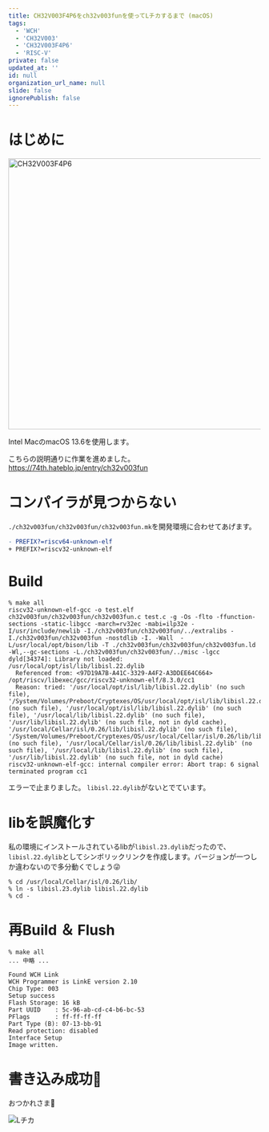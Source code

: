 ```yaml
---
title: CH32V003F4P6をch32v003funを使ってLチカするまで (macOS)
tags:
  - 'WCH'
  - 'CH32V003'
  - 'CH32V003F4P6'
  - 'RISC-V'
private: false
updated_at: ''
id: null
organization_url_name: null
slide: false
ignorePublish: false
---
```

# はじめに

<img width="540" alt="CH32V003F4P6" src="https://qiita-image-store.s3.ap-northeast-1.amazonaws.com/0/3569302/f5f78427-e83f-0783-8324-6deaed802861.jpeg">

Intel MacのmacOS 13.6を使用します。

こちらの説明通りに作業を進めました。
https://74th.hateblo.jp/entry/ch32v003fun

# コンパイラが見つからない

`./ch32v003fun/ch32v003fun/ch32v003fun.mk`を開発環境に合わせてあげます。

```diff_make:ch32v003fun.mk
- PREFIX?=riscv64-unknown-elf
+ PREFIX?=riscv32-unknown-elf
```

# Build

```shell
% make all
riscv32-unknown-elf-gcc -o test.elf ch32v003fun/ch32v003fun/ch32v003fun.c test.c -g -Os -flto -ffunction-sections -static-libgcc -march=rv32ec -mabi=ilp32e -I/usr/include/newlib -I./ch32v003fun/ch32v003fun/../extralibs -I./ch32v003fun/ch32v003fun -nostdlib -I. -Wall  -L/usr/local/opt/bison/lib -T ./ch32v003fun/ch32v003fun/ch32v003fun.ld -Wl,--gc-sections -L./ch32v003fun/ch32v003fun/../misc -lgcc
dyld[34374]: Library not loaded: /usr/local/opt/isl/lib/libisl.22.dylib
  Referenced from: <97D19A7B-A41C-3329-A4F2-A3DDEE64C664> /opt/riscv/libexec/gcc/riscv32-unknown-elf/8.3.0/cc1
  Reason: tried: '/usr/local/opt/isl/lib/libisl.22.dylib' (no such file), '/System/Volumes/Preboot/Cryptexes/OS/usr/local/opt/isl/lib/libisl.22.dylib' (no such file), '/usr/local/opt/isl/lib/libisl.22.dylib' (no such file), '/usr/local/lib/libisl.22.dylib' (no such file), '/usr/lib/libisl.22.dylib' (no such file, not in dyld cache), '/usr/local/Cellar/isl/0.26/lib/libisl.22.dylib' (no such file), '/System/Volumes/Preboot/Cryptexes/OS/usr/local/Cellar/isl/0.26/lib/libisl.22.dylib' (no such file), '/usr/local/Cellar/isl/0.26/lib/libisl.22.dylib' (no such file), '/usr/local/lib/libisl.22.dylib' (no such file), '/usr/lib/libisl.22.dylib' (no such file, not in dyld cache)
riscv32-unknown-elf-gcc: internal compiler error: Abort trap: 6 signal terminated program cc1
```

エラーで止まりました。
`libisl.22.dylib`がないとでています。

# libを誤魔化す

私の環境にインストールされているlibが`libisl.23.dylib`だったので、`libisl.22.dylib`としてシンボリックリンクを作成します。バージョンが一つしか違わないので多分動くでしょう😜

```shell
% cd /usr/local/Cellar/isl/0.26/lib/
% ln -s libisl.23.dylib libisl.22.dylib
% cd -
```

# 再Build ＆ Flush

```shell
% make all
... 中略 ...

Found WCH Link
WCH Programmer is LinkE version 2.10
Chip Type: 003
Setup success
Flash Storage: 16 kB
Part UUID    : 5c-96-ab-cd-c4-b6-bc-53
PFlags       : ff-ff-ff-ff
Part Type (B): 07-13-bb-91
Read protection: disabled
Interface Setup
Image written.
```

# 書き込み成功🎉

おつかれさま🍺

![Lチカ](https://qiita-image-store.s3.ap-northeast-1.amazonaws.com/0/3569302/be20ccd4-4d66-365b-0c0c-3a93e6fc2b7c.jpeg "Blink")
